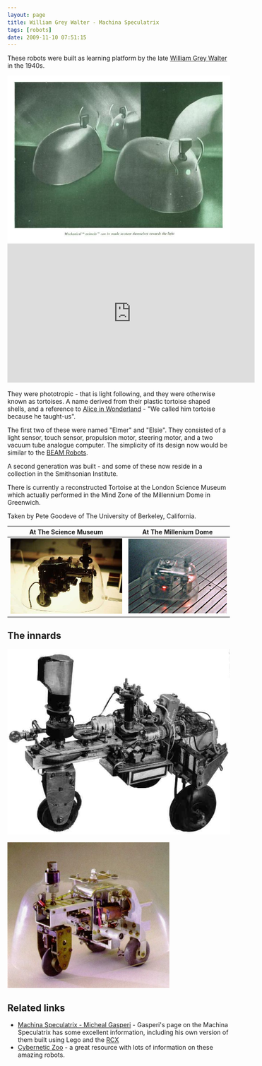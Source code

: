 ```yaml
---
layout: page
title: William Grey Walter - Machina Speculatrix
tags: [robots]
date: 2009-11-10 07:51:15
---
```

These robots were built as learning platform by the late <a href="/wiki/william_grey_walter.html" title="William Grey Walter">William Grey Walter</a> in the 1940s.

<img class="img-responsive" src="/galleries/gallery-1-common-images/52-machinaspeculatrix.jpg" alt="Extract from the Festival Of Britain catalog Courtesy of The University of Berkeley, California"/>

<iframe width="560" height="315" src="https://www.youtube.com/embed/lLULRlmXkKo" frameborder="0" allow="accelerometer; autoplay; clipboard-write; encrypted-media; gyroscope; picture-in-picture" allowfullscreen="true"></iframe>

They were phototropic - that is light following, and they were otherwise known as tortoises. A name derived from their plastic tortoise shaped shells, and a reference to <a href="http://amzn.to/2uevryU" rel="external" target="_blank">Alice in Wonderland</a> - "We called him tortoise because he taught-us".

The first two of these were named "Elmer" and "Elsie". They consisted of a light sensor, touch sensor, propulsion motor, steering motor, and a two vacuum tube analogue computer. The simplicity of its design now would be similar to the <a href="/wiki/beam_robots.html" title="Biology, Electronics, Aesthetics and Mechanics">BEAM Robots</a>.

A second generation was built - and some of these now reside in a collection in the Smithsonian Institute.

There is currently a reconstructed Tortoise at the London Science Museum which actually performed in the Mind Zone of the Millennium Dome in Greenwich.

Taken by Pete Goodeve of The University of Berkeley, California.

| At The Science Museum                                                                         | At The Millenium Dome |
| --------------------------------------------------------------------------------------------- | --------------------- |
| ![Tortoise At The Science Museum](/galleries/gallery-1-common-images/135-tortoise-scimus.jpg) | ![Tortoise at The Millenium Dome](/galleries/gallery-1-common-images/136-tortoise.jpg) |

## The innards

![Innards of Elsie](/galleries/gallery-1-common-images/53-wgw-elsie.jpg)

![Innards of a Tortoise](/galleries/gallery-1-common-images/54-xwgbig-jpg.jpg)


## Related links

* [Machina Speculatrix - Micheal Gasperi](https://sites.google.com/view/machinaspeculatrix/home) -  Gasperi's page on the Machina Speculatrix has some excellent information, including his own version of them built using Lego and the <a href="/wiki/rcx.html" title="The Lego RCX">RCX</a>
* [Cybernetic Zoo](http://cyberneticzoo.com/cyberneticanimals/grey-walters-tortoises-the-video-clips/) - a great resource with lots of information on these amazing robots.
